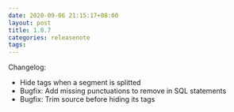 ```yaml
---
date: 2020-09-06 21:15:17+08:00
layout: post
title: 1.8.7
categories: releasenote
tags: 
---
```


Changelog:

* Hide tags when a segment is splitted
* Bugfix: Add missing punctuations to remove in SQL statements
* Bugfix: Trim source before hiding its tags